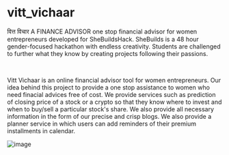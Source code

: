 # vitt_vichaar

वित्त विचार
A FINANCE ADVISOR one stop financial advisor for women entrepreneurs developed for SheBuildsHack. SheBuilds is a 48 hour gender-focused hackathon with endless creativity. 
Students are challenged to further what they know by creating projects following their passions.

</br>

Vitt Vichaar is an online financial advisor tool for women entrepreneurs. Our idea behind this project to provide a one stop assistance to women who need finacial advices free of cost. We provide services such as prediction of closing price of a stock or a crypto so that they know where to invest and when to buy/sell a particular stock's share. We also provide all necessary information in the form of our precise and crisp blogs. We also provide a planner service in which users can add reminders of their premium installments in calendar.

![image](https://user-images.githubusercontent.com/84179720/211192547-9d8c9844-2f6e-4ce0-870b-057fbd0b1fc5.png)
